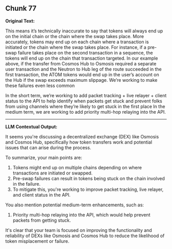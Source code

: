 ## Chunk 77

**Original Text:**

This means it’s technically inaccurate to say that tokens will always end up on the initial chain or the chain where the swap takes place. More accurately, tokens may end up on each chain where a transaction is initiated or the chain where the swap takes place. For instance, if a pre-swap failure takes place on the second transaction in a sequence, the tokens will end up on the chain that transaction targeted. In our example above, if the transfer from Cosmos Hub to Osmosis required a separate user transaction and the Neutron to Hub leg of the route succeeded in the first transaction, the ATOM tokens would end up in the user’s account on the Hub if the swap exceeds maximum slippage. We’re working to make these failures even less common

In the short term, we’re working to add packet tracking + live relayer + client status to the API to help identify when packets get stuck and prevent folks from using channels where they’re likely to get stuck in the first place
In the medium term, we are working to add priority multi-hop relaying into the API.

---

**LLM Contextual Output:**

It seems you're discussing a decentralized exchange (DEX) like Osmosis and Cosmos Hub, specifically how token transfers work and potential issues that can arise during the process.

To summarize, your main points are:

1. Tokens might end up on multiple chains depending on where transactions are initiated or swapped.
2. Pre-swap failures can result in tokens being stuck on the chain involved in the failure.
3. To mitigate this, you're working to improve packet tracking, live relayer, and client status in the API.

You also mention potential medium-term enhancements, such as:

1. Priority multi-hop relaying into the API, which would help prevent packets from getting stuck.

It's clear that your team is focused on improving the functionality and reliability of DEXs like Osmosis and Cosmos Hub to reduce the likelihood of token misplacement or failure.
